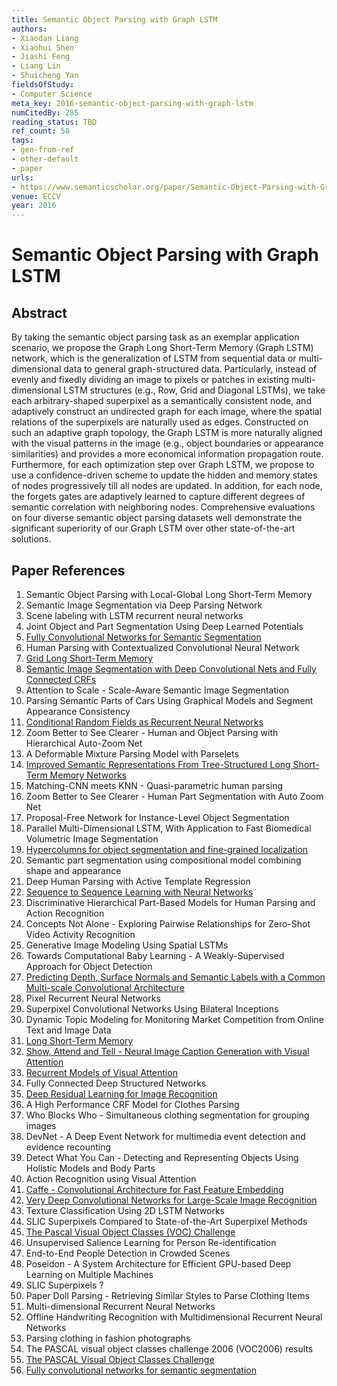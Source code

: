 ```yaml
---
title: Semantic Object Parsing with Graph LSTM
authors:
- Xiaodan Liang
- Xiaohui Shen
- Jiashi Feng
- Liang Lin
- Shuicheng Yan
fieldsOfStudy:
- Computer Science
meta_key: 2016-semantic-object-parsing-with-graph-lstm
numCitedBy: 285
reading_status: TBD
ref_count: 58
tags:
- gen-from-ref
- other-default
- paper
urls:
- https://www.semanticscholar.org/paper/Semantic-Object-Parsing-with-Graph-LSTM-Liang-Shen/3cea26512e9fd8bcb4081af44286d395004a5433?sort=total-citations
venue: ECCV
year: 2016
---
```


# Semantic Object Parsing with Graph LSTM

## Abstract

By taking the semantic object parsing task as an exemplar application scenario, we propose the Graph Long Short-Term Memory (Graph LSTM) network, which is the generalization of LSTM from sequential data or multi-dimensional data to general graph-structured data. Particularly, instead of evenly and fixedly dividing an image to pixels or patches in existing multi-dimensional LSTM structures (e.g., Row, Grid and Diagonal LSTMs), we take each arbitrary-shaped superpixel as a semantically consistent node, and adaptively construct an undirected graph for each image, where the spatial relations of the superpixels are naturally used as edges. Constructed on such an adaptive graph topology, the Graph LSTM is more naturally aligned with the visual patterns in the image (e.g., object boundaries or appearance similarities) and provides a more economical information propagation route. Furthermore, for each optimization step over Graph LSTM, we propose to use a confidence-driven scheme to update the hidden and memory states of nodes progressively till all nodes are updated. In addition, for each node, the forgets gates are adaptively learned to capture different degrees of semantic correlation with neighboring nodes. Comprehensive evaluations on four diverse semantic object parsing datasets well demonstrate the significant superiority of our Graph LSTM over other state-of-the-art solutions.

## Paper References

1. Semantic Object Parsing with Local-Global Long Short-Term Memory
2. Semantic Image Segmentation via Deep Parsing Network
3. Scene labeling with LSTM recurrent neural networks
4. Joint Object and Part Segmentation Using Deep Learned Potentials
5. [Fully Convolutional Networks for Semantic Segmentation](2017-fully-convolutional-networks-for-semantic-segmentation.md)
6. Human Parsing with Contextualized Convolutional Neural Network
7. [Grid Long Short-Term Memory](2016-grid-long-short-term-memory.md)
8. [Semantic Image Segmentation with Deep Convolutional Nets and Fully Connected CRFs](2015-semantic-image-segmentation-with-deep-convolutional-nets-and-fully-connected-crfs.md)
9. Attention to Scale - Scale-Aware Semantic Image Segmentation
10. Parsing Semantic Parts of Cars Using Graphical Models and Segment Appearance Consistency
11. [Conditional Random Fields as Recurrent Neural Networks](2015-conditional-random-fields-as-recurrent-neural-networks.md)
12. Zoom Better to See Clearer - Human and Object Parsing with Hierarchical Auto-Zoom Net
13. A Deformable Mixture Parsing Model with Parselets
14. [Improved Semantic Representations From Tree-Structured Long Short-Term Memory Networks](2015-improved-semantic-representations-from-tree-structured-long-short-term-memory-networks.md)
15. Matching-CNN meets KNN - Quasi-parametric human parsing
16. Zoom Better to See Clearer - Human Part Segmentation with Auto Zoom Net
17. Proposal-Free Network for Instance-Level Object Segmentation
18. Parallel Multi-Dimensional LSTM, With Application to Fast Biomedical Volumetric Image Segmentation
19. [Hypercolumns for object segmentation and fine-grained localization](2015-hypercolumns-for-object-segmentation-and-fine-grained-localization.md)
20. Semantic part segmentation using compositional model combining shape and appearance
21. Deep Human Parsing with Active Template Regression
22. [Sequence to Sequence Learning with Neural Networks](2014-sequence-to-sequence-learning-with-neural-networks.md)
23. Discriminative Hierarchical Part-Based Models for Human Parsing and Action Recognition
24. Concepts Not Alone - Exploring Pairwise Relationships for Zero-Shot Video Activity Recognition
25. Generative Image Modeling Using Spatial LSTMs
26. Towards Computational Baby Learning - A Weakly-Supervised Approach for Object Detection
27. [Predicting Depth, Surface Normals and Semantic Labels with a Common Multi-scale Convolutional Architecture](2015-predicting-depth-surface-normals-and-semantic-labels-with-a-common-multi-scale-convolutional-architecture.md)
28. Pixel Recurrent Neural Networks
29. Superpixel Convolutional Networks Using Bilateral Inceptions
30. Dynamic Topic Modeling for Monitoring Market Competition from Online Text and Image Data
31. [Long Short-Term Memory](1997-long-short-term-memory.md)
32. [Show, Attend and Tell - Neural Image Caption Generation with Visual Attention](2015-show-attend-and-tell-neural-image-caption-generation-with-visual-attention.md)
33. [Recurrent Models of Visual Attention](2014-recurrent-models-of-visual-attention.md)
34. Fully Connected Deep Structured Networks
35. [Deep Residual Learning for Image Recognition](2016-deep-residual-learning-for-image-recognition.md)
36. A High Performance CRF Model for Clothes Parsing
37. Who Blocks Who - Simultaneous clothing segmentation for grouping images
38. DevNet - A Deep Event Network for multimedia event detection and evidence recounting
39. Detect What You Can - Detecting and Representing Objects Using Holistic Models and Body Parts
40. Action Recognition using Visual Attention
41. [Caffe - Convolutional Architecture for Fast Feature Embedding](2014-caffe-convolutional-architecture-for-fast-feature-embedding.md)
42. [Very Deep Convolutional Networks for Large-Scale Image Recognition](2015-very-deep-convolutional-networks-for-large-scale-image-recognition.md)
43. Texture Classification Using 2D LSTM Networks
44. SLIC Superpixels Compared to State-of-the-Art Superpixel Methods
45. [The Pascal Visual Object Classes (VOC) Challenge](2009-the-pascal-visual-object-classes-voc-challenge.md)
46. Unsupervised Salience Learning for Person Re-identification
47. End-to-End People Detection in Crowded Scenes
48. Poseidon - A System Architecture for Efficient GPU-based Deep Learning on Multiple Machines
49. SLIC Superpixels ?
50. Paper Doll Parsing - Retrieving Similar Styles to Parse Clothing Items
51. Multi-dimensional Recurrent Neural Networks
52. Offline Handwriting Recognition with Multidimensional Recurrent Neural Networks
53. Parsing clothing in fashion photographs
54. The PASCAL visual object classes challenge 2006 (VOC2006) results
55. [The PASCAL Visual Object Classes Challenge](2006-the-pascal-visual-object-classes-challenge.md)
56. [Fully convolutional networks for semantic segmentation](2015-fully-convolutional-networks-for-semantic-segmentation.md)
